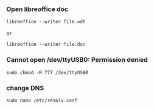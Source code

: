 ### Open libreoffice doc

```shell
libreoffice --writer file.odt
```

or 

```shell
libreoffice --writer file.doc
```

### Cannot open /dev/ttyUSB0: Permission denied

```shell
sudo chmod -R 777 /dev/ttyUSB0
```

### change DNS

```shell
sudo nano /etc/resolv.conf
```
